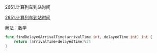 2651.计算列车到站时间

[2651.计算列车到站时间](https://leetcode.cn/problems/calculate-delayed-arrival-time/)



解法：数学



```go
func findDelayedArrivalTime(arrivalTime int, delayedTime int) int {
	return (arrivalTime+delayedTime)%24
}

```


